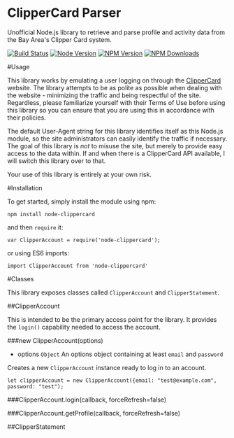 # ClipperCard Parser
Unofficial Node.js library to retrieve and parse profile and activity data from the Bay Area's Clipper Card system.

  [![Build Status][travis-image]][travis-url]
  [![Node Version][node-image]][node-url]
  [![NPM Version][npm-image]][npm-url]
  [![NPM Downloads][downloads-image]][downloads-url]

#Usage

This library works by emulating a user logging on through the [ClipperCard](https://www.clippercard.com/ClipperWeb/index.do) website. The library attempts to be as polite as possible when dealing with the website - minimizing the traffic and being respectful of the site. Regardless, please familiarize yourself with their Terms of Use before using this library so you can ensure that you are using this in accordance with their policies.

The default User-Agent string for this library identifies itself as this Node.js module, so the site administrators can easily identify the traffic if necessary. The goal of this library is *not* to misuse the site, but merely to provide easy access to the data within. If and when there is a ClipperCard API available, I will switch this library over to that.

Your use of this library is entirely at your own risk.

#Installation

To get started, simply install the module using npm:

    npm install node-clippercard

and then `require` it:

    var ClipperAccount = require('node-clippercard');

or using ES6 imports:

    import ClipperAccount from 'node-clippercard'

#Classes

This library exposes classes called `ClipperAccount` and `ClipperStatement`.

##ClipperAccount

This is intended to be the primary access point for the library. It provides the `login()` capability needed to access the account.

###new ClipperAccount(options)

* options `Object` An options object containing at least `email` and `password`

Creates a new `ClipperAccount` instance ready to log in to an account.

    let clipperAccount = new ClipperAccount({email: "test@example.com", password: "test");

###ClipperAccount.login(callback, forceRefresh=false)

###ClipperAccount.getProfile(callback, forceRefresh=false)

##ClipperStatement

[travis-image]: https://travis-ci.org/abstractvector/node-clippercard.svg?branch=master
[travis-url]: https://travis-ci.org/abstractvector/node-clippercard
[node-image]: https://img.shields.io/node/v/node-clippercard.svg
[node-url]: https://npmjs.org/package/node-clippercard
[npm-image]: https://img.shields.io/npm/v/node-clippercard.svg
[npm-url]: https://npmjs.org/package/node-clippercard
[downloads-image]: https://img.shields.io/npm/dt/node-clippercard.svg
[downloads-url]: https://npmjs.org/package/node-clippercard
